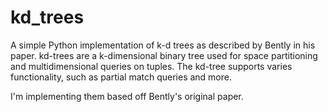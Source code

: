 kd_trees
========

A simple Python implementation of k-d trees as described by Bently in his paper. kd-trees are a k-dimensional binary tree used for space partitioning and multidimensional queries on tuples. The kd-tree supports varies functionality, such as partial match queries and more. 

I'm implementing them based off Bently's original paper. 
